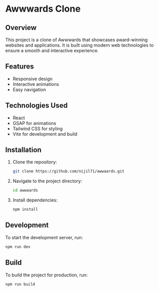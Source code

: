 # Awwwards Clone

## Overview

This project is a clone of Awwwards that showcases award-winning websites and applications. It is built using modern web technologies to ensure a smooth and interactive experience.

## Features

- Responsive design
- Interactive animations
- Easy navigation

## Technologies Used

- React
- GSAP for animations
- Tailwind CSS for styling
- Vite for development and build

## Installation

1. Clone the repository:
   ```bash
   git clone https://github.com/nijil71/awwaards.git
   ```
2. Navigate to the project directory:
   ```bash
   cd awwaards
   ```
3. Install dependencies:
   ```bash
   npm install
   ```

## Development

To start the development server, run:
```bash
npm run dev
```

## Build

To build the project for production, run:
```bash
npm run build
```

<!-- ## Contributing

Contributions are welcome! Please feel free to submit a Pull Request. -->



